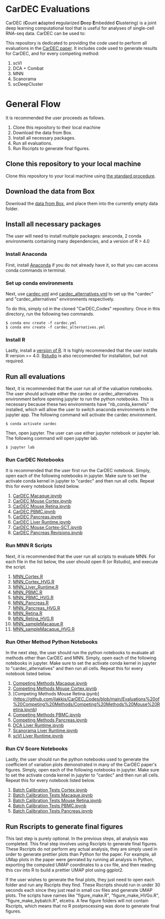 # CarDEC Evaluations

CarDEC (**C**ount **a**dapted **r**egularized **D**eep **E**mbedded **C**lustering) is a joint deep learning computational tool that is useful for analyses of single-cell RNA-seq data. CarDEC can be used to:

This repository is dedicated to providing the code used to perform all evaluations in the [CarDEC paper](https://www.biorxiv.org/content/10.1101/2020.09.23.310003v1). It includes code used to generate results for CarDEC, and for every competing method:

1. scVI
2. DCA + Combat
3. MNN
4. Scanorama
5. scDeepCluster

# General Flow

It is recommended the user proceeds as follows.

1. Clone this repository to their local machine
2. Download the data from Box.
3. Install all necessary packages.
4. Run all evaluations.
5. Run Rscripts to generate final figures.

## Clone this repository to your local machine

Clone this repository to your local machine using [the standard procedure](https://docs.github.com/en/github/creating-cloning-and-archiving-repositories/cloning-a-repository).

## Download the data from Box

Download the [data from Box](https://upenn.box.com/s/p9jkwsrj5nbxoyjjni0n5prghu5nbtdt), and place them into the currently empty data folder.

## Install all necessary packages

The user will need to install multiple packages: anaconda, 2 conda environments containing many dependencies, and a version of R > 4.0

### Install Anaconda

First, install [Anaconda](https://www.anaconda.com/products/individual) if you do not already have it, so that you can access conda commands in terminal.

### Set up conda environments

Next, use [cardec.yml](https://github.com/jlakkis/CarDEC_Codes/blob/main/cardec.yml) and [cardec_alternatives.yml](https://github.com/jlakkis/CarDEC_Codes/blob/main/cardec_alternatives.yml) to set up the "cardec" and "cardec_alternatives" environments respectively.

To do this, simply cd in the cloned "CarDEC_Codes" repository. Once in this directory, run the following two commands.

```
$ conda env create -f cardec.yml
$ conda env create -f cardec_alternatives.yml
```

### Install R

Lastly, install a [version of R](https://www.r-project.org/). It is highly recommended that the user installs R version >= 4.0. [Rstudio](https://rstudio.com/products/rstudio/download/) is also reccomended for installation, but not required.

## Run all evaluations

Next, it is recommended that the user run all of the valuation notebooks. The user should activate either the cardec or cardec_alternatives environment before opening jupyter to run the python notebooks. This is necessary because these two environments have "nb_conda_kernels" installed, which will allow the user to switch anaconda environments in the jupyter app. The following command will activate the cardec environment.

```
$ conda activate cardec
```

Then, open jupyter. The user can use either jupyter notebook or jupyter lab. The following command will open jupyter lab.

```
$ jupyter lab
```

### Run CarDEC Notebooks

It is recommended that the user first run the CarDEC notebook. Simply, open each of the following notebooks in jupyter. Make sure to set the activate conda kernel in jupyter to "cardec" and then run all cells. Repeat this for every notebook listed below.

1. [CarDEC Macaque.ipynb](https://github.com/jlakkis/CarDEC_Codes/blob/main/Evaluations%20of%20CarDEC/CarDEC%20Macaque.ipynb)
2. [CarDEC Mouse Cortex.ipynb](https://github.com/jlakkis/CarDEC_Codes/blob/main/Evaluations%20of%20CarDEC/CarDEC%20Mouse%20Cortex.ipynb)
3. [CarDEC Mouse Retina.ipynb](https://github.com/jlakkis/CarDEC_Codes/blob/main/Evaluations%20of%20CarDEC/CarDEC%20Mouse%20Retina.ipynb)
4. [CarDEC PBMC.ipynb](https://github.com/jlakkis/CarDEC_Codes/blob/main/Evaluations%20of%20CarDEC/CarDEC%20PBMC.ipynb)
5. [CarDEC Pancreas.ipynb](https://github.com/jlakkis/CarDEC_Codes/blob/main/Evaluations%20of%20CarDEC/CarDEC%20Pancreas.ipynb)
6. [CarDEC Liver Runtime.ipynb](https://github.com/jlakkis/CarDEC_Codes/blob/main/Evaluations%20of%20CarDEC/CarDEC%20Liver%20Runtime.ipynb)
7. [CarDEC Mouse Cortex-SCT.ipynb](https://github.com/jlakkis/CarDEC_Codes/blob/main/Evaluations%20of%20CarDEC/CarDEC%20Mouse%20Cortex-SCT.ipynb)
8. [CarDEC Pancreas Revisions.ipynb](https://github.com/jlakkis/CarDEC_Codes/blob/main/Evaluations%20of%20CarDEC/CarDEC%20Pancreas%20Revisions.ipynb)

### Run MNN R Scripts

Next, it is recommended that the user run all scripts to evaluate MNN. For each file in the list below, the user should open R (or Rstudio), and execute the script.

1. [MNN_Cortex.R](https://github.com/jlakkis/CarDEC_Codes/blob/main/Evaluations%20of%20Competing%20Methods/MNN_Cortex.R)
2. [MNN_Cortex_HVG.R](https://github.com/jlakkis/CarDEC_Codes/blob/main/Evaluations%20of%20Competing%20Methods/MNN_Cortex_HVG.R)
3. [MNN_Liver_Runtime.R](https://github.com/jlakkis/CarDEC_Codes/blob/main/Evaluations%20of%20Competing%20Methods/MNN_Liver_Runtime.R)
4. [MNN_PBMC.R](https://github.com/jlakkis/CarDEC_Codes/blob/main/Evaluations%20of%20Competing%20Methods/MNN_PBMC.R)
5. [MNN_PBMC_HVG.R](https://github.com/jlakkis/CarDEC_Codes/blob/main/Evaluations%20of%20Competing%20Methods/MNN_PBMC_HVG.R)
6. [MNN_Pancreas.R](https://github.com/jlakkis/CarDEC_Codes/blob/main/Evaluations%20of%20Competing%20Methods/MNN_Pancreas.R)
7. [MNN_Pancreas_HVG.R](https://github.com/jlakkis/CarDEC_Codes/blob/main/Evaluations%20of%20Competing%20Methods/MNN_Pancreas_HVG.R)
8. [MNN_Retina.R](https://github.com/jlakkis/CarDEC_Codes/blob/main/Evaluations%20of%20Competing%20Methods/MNN_Retina.R)
9. [MNN_Retina_HVG.R](https://github.com/jlakkis/CarDEC_Codes/blob/main/Evaluations%20of%20Competing%20Methods/MNN_Retina_HVG.R)
10. [MNN_sampleMacaque.R](https://github.com/jlakkis/CarDEC_Codes/blob/main/Evaluations%20of%20Competing%20Methods/MNN_sampleMacaque.R)
11. [MNN_sampleMacaque_HVG.R](https://github.com/jlakkis/CarDEC_Codes/blob/main/Evaluations%20of%20Competing%20Methods/MNN_sampleMacaque_HVG.R)

### Run Other Method Python Notebooks

In the next step, the user should run the python notebooks to evaluate all methods other than CarDEC and MNN. Simply, open each of the following notebooks in jupyter. Make sure to set the activate conda kernel in jupyter to "cardec_alternatives" and then run all cells. Repeat this for every notebook listed below.

1. [Competing Methods Macaque.ipynb](https://github.com/jlakkis/CarDEC_Codes/blob/main/Evaluations%20of%20Competing%20Methods/Competing%20Methods%20Macaque.ipynb)
2. [Competing Methods Mouse Cortex.ipynb](https://github.com/jlakkis/CarDEC_Codes/blob/main/Evaluations%20of%20Competing%20Methods/Competing%20Methods%20Mouse%20Cortex.ipynb)
3. [Competing Methods Mouse Retina.ipynb] (https://github.com/jlakkis/CarDEC_Codes/blob/main/Evaluations%20of%20Competing%20Methods/Competing%20Methods%20Mouse%20Retina.ipynb)
4. [Competing Methods PBMC.ipynb](https://github.com/jlakkis/CarDEC_Codes/blob/main/Evaluations%20of%20Competing%20Methods/Competing%20Methods%20PBMC.ipynb)
5. [Competing Methods Pancreas.ipynb](https://github.com/jlakkis/CarDEC_Codes/blob/main/Evaluations%20of%20Competing%20Methods/Competing%20Methods%20Pancreas.ipynb)
6. [DCA Liver Runtime.ipynb](https://github.com/jlakkis/CarDEC_Codes/blob/main/Evaluations%20of%20Competing%20Methods/DCA%20Liver%20Runtime.ipynb)
7. [Scanorama Liver Runtime.ipynb](https://github.com/jlakkis/CarDEC_Codes/blob/main/Evaluations%20of%20Competing%20Methods/Scanorama%20Liver%20Runtime.ipynb)
8. [scVI Liver Runtime.ipynb](https://github.com/jlakkis/CarDEC_Codes/blob/main/Evaluations%20of%20Competing%20Methods/scVI%20Liver%20Runtime.ipynb)

### Run CV Score Notebooks

Lastly, the user should run the python notebooks used to generate the coefficient of variation plots demonstrated in many of the CarDEC paper's figures. Simply, open each of the following notebooks in jupyter. Make sure to set the activate conda kernel in jupyter to "cardec" and then run all cells. Repeat this for every notebook listed below.

1. [Batch Calibration Tests Cortex.ipynb](https://github.com/jlakkis/CarDEC_Codes/blob/main/Evaluations%20of%20CarDEC/Batch%20Calibration%20Tests%20Cortex.ipynb)
2. [Batch Calibration Tests Macaque.ipynb](https://github.com/jlakkis/CarDEC_Codes/blob/main/Evaluations%20of%20CarDEC/Batch%20Calibration%20Tests%20Macaque.ipynb)
3. [Batch Calibration Tests Mouse Retina.ipynb](https://github.com/jlakkis/CarDEC_Codes/blob/main/Evaluations%20of%20CarDEC/Batch%20Calibration%20Tests%20Mouse%20Retina.ipynb)
4. [Batch Calibration Tests PBMC.ipynb](https://github.com/jlakkis/CarDEC_Codes/blob/main/Evaluations%20of%20CarDEC/Batch%20Calibration%20Tests%20PBMC.ipynb)
5. [Batch Calibration Tests Pancreas.ipynb](https://github.com/jlakkis/CarDEC_Codes/blob/main/Evaluations%20of%20CarDEC/Batch%20Calibration%20Tests%20Pancreas.ipynb)

## Run Rscripts to generate final figures

This last step is purely optional. In the previous steps, all analysis was completed. This final step involves using Rscripts to generate final figures. These Rscripts do not perform any actual analysis, they are simply used in order to generate prettier plots than Python for the paper. For example, all UMap plots in the paper were genrated by running all analysis in Python, exporting the computed UMAP coordinates to a csv file, and then reading this csv into R to build a prettier UMAP plot using ggplot2.

If the user wishes to generate the final plots, they just need to open each folder and run any Rscripts they find. These Rscripts should run in under 30 seconds each since they just read in small csv files and generate UMAP plots. The scripts have names like "figure_make.R", "figure_make_HVGo.R", "figure_make_bybatch.R", etcetra. A few figure folders will not contain Rscripts, which means that no R postprocessing was done to generate final figures.